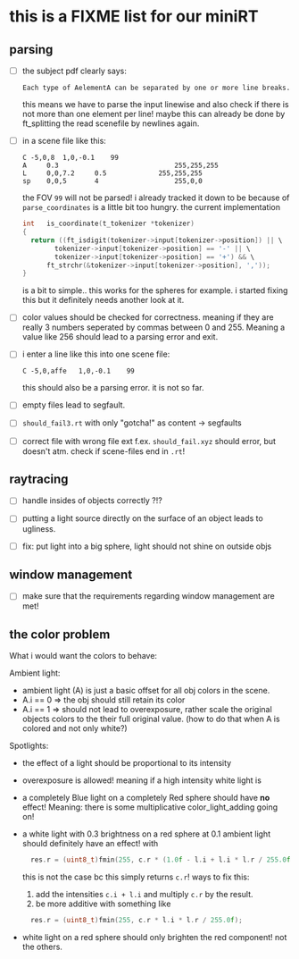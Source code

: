 # this is a FIXME list for our miniRT

## parsing

- [ ] the subject pdf clearly says:

      Each type of AelementA can be separated by one or more line breaks.

  this means we have to parse the input linewise and also check if there is not
  more than one element per line! maybe this can already be done by ft_splitting
  the read scenefile by newlines again.

- [ ] in a scene file like this:
  ```
  C	-5,0,8	1,0,-0.1	99
  A		0.3								255,255,255
  L		0,0,7.2		0.5				255,255,255
  sp	0,0,5		4					255,0,0
  ```
  the FOV `99` will not be parsed! i already tracked it down to be because of
  `parse_coordinates` is a little bit too hungry. the current implementation

  ```c
  int	is_coordinate(t_tokenizer *tokenizer)
  {
    return ((ft_isdigit(tokenizer->input[tokenizer->position]) || \
          tokenizer->input[tokenizer->position] == '-' || \
          tokenizer->input[tokenizer->position] == '+') && \
        ft_strchr(&tokenizer->input[tokenizer->position], ','));
  }
  ```
  is a bit to simple.. this works for the spheres for example. i started fixing
  this but it definitely needs another look at it.

- [ ] color values should be checked for correctness. meaning if they are really
    3 numbers seperated by commas between 0 and 255. Meaning a value like 256
    should lead to a parsing error and exit.

- [ ] i enter a line like this into one scene file:

  ```
  C	-5,0,affe	1,0,-0.1	99
  ```
  this should also be a parsing error. it is not so far.

- [ ] empty files lead to segfault.

- [ ] `should_fail3.rt`  with only "gotcha!" as content -> segfaults

- [ ] correct file with wrong file ext f.ex. `should_fail.xyz` should error,
  but doesn't atm. check if scene-files end in `.rt`! 

## raytracing

- [ ] handle insides of objects correctly ?!?

- [ ] putting a light source directly on the surface of an object leads to
  ugliness.

- [ ] fix: put light into a big sphere, light should not shine on outside objs

## window management

- [ ] make sure that the requirements regarding window management are met!

## the color problem

What i would want the colors to behave:

Ambient light:

- ambient light (A) is just a basic offset for all obj colors in the scene.
- A.i == 0 => the obj should still retain its color
- A.i == 1 => should not lead to overexposure, rather scale the original objects
  colors to the their full original value. (how to do that when A is colored and
  not only white?)

Spotlights:

- the effect of a light should be proportional to its intensity
- overexposure is allowed! meaning if a high intensity white light is
- a completely Blue light on a completely Red sphere should have **no** effect!
  Meaning: there is some multiplicative color_light_adding going on!
- a white light with 0.3 brightness on a red sphere at 0.1 ambient light should
  definitely have an effect! with

  ```c
	res.r = (uint8_t)fmin(255, c.r * (1.0f - l.i + l.i * l.r / 255.0f));
  ```

  this is not the case bc this simply returns `c.r`!
  ways to fix this:

  1) add the intensities `c.i + l.i` and multiply `c.r` by the result.
  2) be more additive with something like

  ```c
	res.r = (uint8_t)fmin(255, c.r * l.i * l.r / 255.0f);
  ```
- white light on a red sphere should only brighten the red component! not the
  others.

